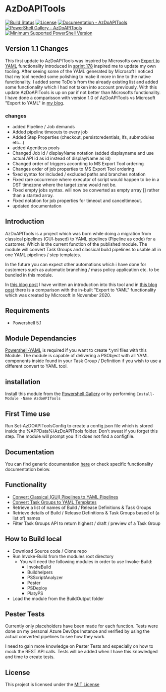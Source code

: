 # AzDoAPITools

[![Build Status](https://dev.azure.com/ContinuousData/cdtestproject/_apis/build/status/tsteenbakkers.AzDoAPITools?repoName=Continuous-Data%2FAzDoAPITools&branchName=master)](https://dev.azure.com/ContinuousData/cdtestproject/_build/latest?definitionId=4&repoName=Continuous-Data%2FAzDoAPITools&branchName=master)
[![License](https://img.shields.io/badge/license-MIT-blue.svg)](./LICENSE.md)
[![Documentation - AzDoAPITools](https://img.shields.io/badge/Documentation-AzDoAPITools-blue.svg)](./docs/README.md)
[![PowerShell Gallery - AzDoAPITools](https://img.shields.io/badge/PowerShell%20Gallery-AzDoAPITools-blue.svg)](https://www.powershellgallery.com/packages/AzDoAPITools)
[![Minimum Supported PowerShell Version](https://img.shields.io/badge/PowerShell-5.1-blue.svg)](https://github.com/PowerShell/PowerShell)

## Version 1.1 Changes

This first update to AzDoAPITools was inspired by Microsofts own [Export to YAML](https://devblogs.microsoft.com/devops/replacing-view-yaml/) functionality introduced in [sprint 178](https://docs.microsoft.com/en-us/azure/devops/release-notes/2020/sprint-178-update#improve-yaml-conversion-in-the-classic-build-designer) inspired me to update my own tooling. After seeing some of the YAML generated by Microsoft I noticed that my tool needed some polishing to make it more in line to the native functionality. I added some ToDo's from the already existing list and added some functionality which I had not taken into account previously. With this update AzDoAPITools is up on par if not better than Microsofts functionality. I have done a comparisson with version 1.0 of AzDoAPITools vs Microsoft "Export to YAML" in [my blog](https://www.continuous-data.nl/azure-devops/full-review-of-the-new-export-to-yaml-feature-in-azure-devops/).

### changes

- added Pipeline / Job demands
- Added pipeline timeouts to every job
- Added Step Properties (checkout, persistcredentials, lfs, submodules etc...)
- added Agentless pools
- Changed Job id / displayName notation (added displayname and use actual API id as id instead of displayName as id)
- Changed order of triggers according to MS Export Tool ordering
- Changes order of job properties to MS Export Tool ordering
- fixed syntax for included / excluded paths and branches notation
- Fixed rare occurrence where executor of script would happen to be in a DST timezone where the target zone would not be.
- Fixed empty jobs syntax. will now be converted as empty array [] rather than a started array.
- Fixed notation for job properties for timeout and canceltimeout.
- updated documentation

## Introduction

AzDoAPITools is a project which was born while doing a migration from classical pipelines (GUI-based) to YAML pipelines (Pipeline as code) for a customer. Which is the current function of the published module. The module will convert Task Groups and classical build pipelines to usable all in one YAML pipelines / step templates.

In the future you can expect other automations which i have done for customers such as automatic branching / mass policy application etc. to be bundled in this module.

In [this blog post](https://www.continuous-data.nl/tools/intro-azdoapitools/) I have written an introduction into this tool and in [this blog post](https://www.continuous-data.nl/azure-devops/full-review-of-the-new-export-to-yaml-feature-in-azure-devops/) there is a comparison with the in-built "Export to YAML" functionality which was created by Microsoft in November 2020.

## Requirements

- Powershell 5.1

## Module Dependancies

[Powershell-YAML](https://www.powershellgallery.com/packages/powershell-yaml) is required if you want to create \*.yml files with this Module. The module is capable of delivering a PSObject with all YAML components inside found in your Task Group / Definition if you wish to use a different convert to YAML tool.

## installation

Install this module from the [Powershell Gallery](https://www.powershellgallery.com/packages/AzdoAPITools) or by performing `Install-Module -Name AzdoAPITools`

## First Time use

Run Set-AzDOAPIToolsConfig to create a config.json file which is stored inside the %APPData%\AzDoAPITools folder. Don't sweat if you forget this step. The module will prompt you if it does not find a configfile.

## Documentation

You can find generic documentation [here](/docs/README.md) or check specific functionality documentation below.

## Functionality

- [Convert Classical (GUI) Pipelines to YAML Pipelines](/docs/classic-to-yaml-conversion.md)
- [Convert Task Groups to YAML Templates](/docs/classic-to-yaml-conversion.md)
- Retrieve a list of names of Build / Release Definitions & Task Groups
- Retrieve details of Build / Release Definitions & Task Groups based of (a list of) names
- Filter Task Groups API to return highest / draft / preview of a Task Group

## How to Build local

- Download Source code / Clone repo
- Run Invoke-Build from the modules root directory
  - You will need the following modules in order to use Invoke-Build:
    - InvokeBuild
    - Buildhelpers
    - PSScriptAnalyzer
    - Pester
    - PSDeploy
    - PlatyPS
- Load the module from the BuildOutput folder

## Pester Tests

Currently only placeholders have been made for each function. Tests were done on my personal Azure DevOps Instance and verified by using the actual converted pipelines to see how they work.

I need to gain more knowledge on Pester Tests and especially on how to mock the REST API calls. Tests will be added when I have this knowledged and time to create tests.

## License

This project is licensed under the [MIT License](https://github.com/tsteenbakkers/AzDoAPITools/blob/master/LICENSE.md)
